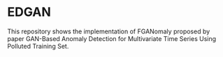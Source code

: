 # EDGAN
This repository shows the implementation of FGANomaly proposed by paper GAN-Based Anomaly Detection for Multivariate Time Series Using Polluted Training Set.
